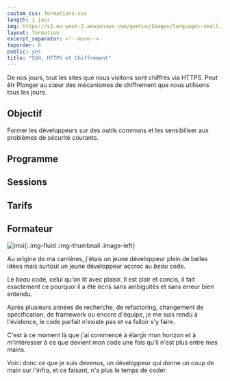 ```yaml
---
custom_css: formations.css
length: 1 jour
img: https://s3.eu-west-2.amazonaws.com/gentux/Images/languages-small.jpg
layout: formation
excerpt_separator: <!--more-->
toporder: 6
public: yes
title: "SSH, HTTPS et Chiffrement"
---
```


De nos jours, tout les sites que nous visitons sont chiffrés via HTTPS. Peut
êtr
Plonger au cœur des mécanismes de chiffrement que nous utilisons tous les jours.

<!--more-->

## Objectif

Former les développeurs sur des outils communs et les sensibiliser aux problèmes de sécurité courants.

## Programme

## Sessions

## Tarifs

## Formateur

![moi](https://gentux.s3.eu-west-2.amazonaws.com/Images/gentux-sd.png){:.img-fluid .img-thumbnail .image-left}

Au origine de ma carrières, j'étais un jeune développeur plein de belles idées
mais surtout un jeune développeur accroc au *beau* code.

Le *beau* code, celui qu'on lit avec plaisir. Il est clair et concis, il fait
exactement ce pourquoi il a été écris sans ambiguités et sans erreur bien
entendu.

Après plusieurs années de recherche, de refactoring, changement de
spécification, de framework ou encore d'équipe, je me suis rendu à l'évidence,
le code parfait n'existe pas et va falloir s'y faire.

C'est à ce moment là que j'ai commencé à élargir mon horizon et à m'intéresser à
ce que devient mon code une fois qu'il n'est plus entre mes mains.

Voici donc ce que je suis devenus, un développeur qui donne un coup de main sur
l'infra, et ce faisant, n'a plus le temps de coder.


